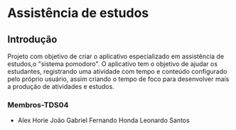 # Assistência de estudos
## Introdução 
Projeto com objetivo de criar o aplicativo especializado em assistência de estudos,o "sistema pomodoro".
O aplicativo tem o objetivo de ajudar os estudantes, registrando uma atividade com tempo e conteúdo configurado pelo próprio usuário,
assim criando o tempo de foco para desenvolver mais a produção de atividades e estudos.

### Membros-TDS04
- Alex Horie  João Gabriel  Fernando Honda   Leonardo Santos
